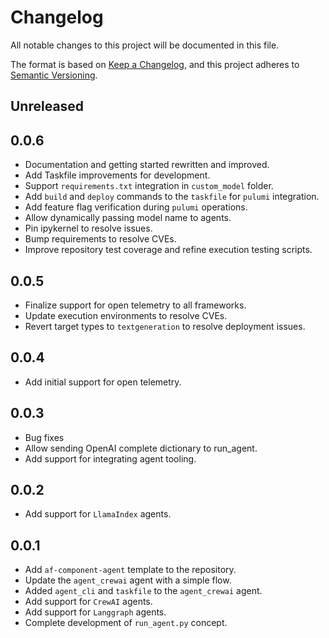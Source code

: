 # Changelog

All notable changes to this project will be documented in this file.

The format is based on [Keep a Changelog](https://keepachangelog.com/en/1.1.0/),
and this project adheres to [Semantic Versioning](https://semver.org/spec/v2.0.0.html).

## Unreleased

## 0.0.6
- Documentation and getting started rewritten and improved.
- Add Taskfile improvements for development.
- Support `requirements.txt` integration in `custom_model` folder.
- Add `build` and `deploy` commands to the `taskfile` for `pulumi` integration.
- Add feature flag verification during `pulumi` operations.
- Allow dynamically passing model name to agents.
- Pin ipykernel to resolve issues.
- Bump requirements to resolve CVEs.
- Improve repository test coverage and refine execution testing scripts.

## 0.0.5
- Finalize support for open telemetry to all frameworks.
- Update execution environments to resolve CVEs.
- Revert target types to `textgeneration` to resolve deployment issues.

## 0.0.4
- Add initial support for open telemetry.

## 0.0.3
- Bug fixes
- Allow sending OpenAI complete dictionary to run_agent.
- Add support for integrating agent tooling.

## 0.0.2
- Add support for `LlamaIndex` agents.

## 0.0.1
- Add `af-component-agent` template to the repository.
- Update the `agent_crewai` agent with a simple flow.
- Added `agent_cli` and `taskfile` to the `agent_crewai` agent.
- Add support for `CrewAI` agents.
- Add support for `Langgraph` agents.
- Complete development of `run_agent.py` concept.

